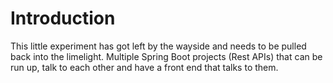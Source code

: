# Introduction

This little experiment has got left by the wayside and needs to be pulled back into the limelight. Multiple Spring Boot projects (Rest APIs) that can be run up, talk to each other and have a front
end that talks to them.
